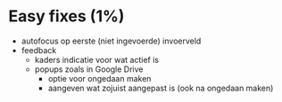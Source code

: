 # Easy fixes \(1%\)



* autofocus op eerste \(niet ingevoerde\) invoerveld
* feedback
  * kaders indicatie voor wat actief is
  * popups zoals in Google Drive 
    * optie voor ongedaan maken
    * aangeven wat zojuist aangepast is \(ook na ongedaan maken\)

